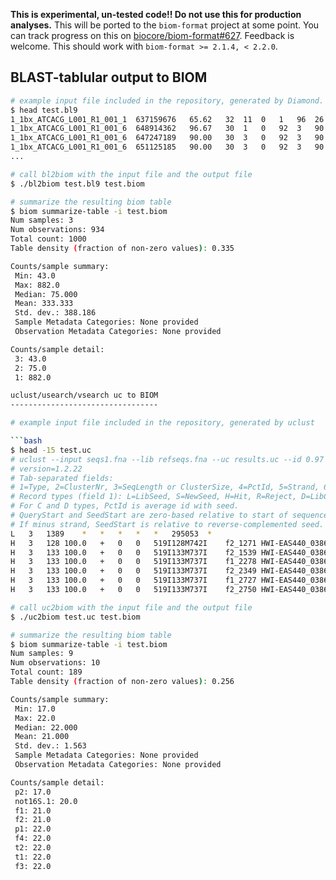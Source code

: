**This is experimental, un-tested code!! Do not use this for production analyses.** This will be ported to the ``biom-format`` project at some point. You can track progress on this on [biocore/biom-format#627](https://github.com/biocore/biom-format/issues/627). Feedback is welcome. This should work with ``biom-format >= 2.1.4, < 2.2.0``.

BLAST-tablular output to BIOM
-----------------------------

```bash
# example input file included in the repository, generated by Diamond.
$ head test.bl9
1_1bx_ATCACG_L001_R1_001_1	637159676	65.62	32	11	0	1	96	26	57	7e-05	51.6
1_1bx_ATCACG_L001_R1_001_6	648914362	96.67	30	1	0	92	3	90	119	9e-09	64.3
1_1bx_ATCACG_L001_R1_001_6	647247189	90.00	30	3	0	92	3	90	119	6e-08	61.6
1_1bx_ATCACG_L001_R1_001_6	651125185	90.00	30	3	0	92	3	90	119	1e-07	60.8
...

# call bl2biom with the input file and the output file
$ ./bl2biom test.bl9 test.biom

# summarize the resulting biom table
$ biom summarize-table -i test.biom
Num samples: 3
Num observations: 934
Total count: 1000
Table density (fraction of non-zero values): 0.335

Counts/sample summary:
 Min: 43.0
 Max: 882.0
 Median: 75.000
 Mean: 333.333
 Std. dev.: 388.186
 Sample Metadata Categories: None provided
 Observation Metadata Categories: None provided

Counts/sample detail:
 3: 43.0
 2: 75.0
 1: 882.0

uclust/usearch/vsearch uc to BIOM
---------------------------------

# example input file included in the repository, generated by uclust

```bash
$ head -15 test.uc
# uclust --input seqs1.fna --lib refseqs.fna --uc results.uc --id 0.97 --usersort
# version=1.2.22
# Tab-separated fields:
# 1=Type, 2=ClusterNr, 3=SeqLength or ClusterSize, 4=PctId, 5=Strand, 6=QueryStart, 7=SeedStart, 8=Alignment, 9=QueryLabel, 10=TargetLabel
# Record types (field 1): L=LibSeed, S=NewSeed, H=Hit, R=Reject, D=LibCluster, C=NewCluster, N=NoHit
# For C and D types, PctId is average id with seed.
# QueryStart and SeedStart are zero-based relative to start of sequence.
# If minus strand, SeedStart is relative to reverse-complemented seed.
L	3	1389	*	*	*	*	*	295053	*
H	3	128	100.0	+	0	0	519I128M742I	f2_1271 HWI-EAS440_0386:1:30:4487:20156#0/1 orig_bc=ACCAGACGATGC new_bc=ACCAGACGATGC bc_diffs=0	295053
H	3	133	100.0	+	0	0	519I133M737I	f2_1539 HWI-EAS440_0386:1:31:12039:10494#0/1 orig_bc=ACCAGACGATGC new_bc=ACCAGACGATGC bc_diffs=0	295053
H	3	133	100.0	+	0	0	519I133M737I	f1_2278 HWI-EAS440_0386:1:32:3943:19113#0/1 orig_bc=ACACTGTTCATG new_bc=ACACTGTTCATG bc_diffs=0	295053
H	3	133	100.0	+	0	0	519I133M737I	f2_2349 HWI-EAS440_0386:1:33:11754:2337#0/1 orig_bc=ACCAGACGATGC new_bc=ACCAGACGATGC bc_diffs=0	295053
H	3	133	100.0	+	0	0	519I133M737I	f1_2727 HWI-EAS440_0386:1:33:17206:16370#0/1 orig_bc=ACACTGTTCATG new_bc=ACACTGTTCATG bc_diffs=0	295053
H	3	133	100.0	+	0	0	519I133M737I	f2_2750 HWI-EAS440_0386:1:33:4173:17707#0/1 orig_bc=ACCAGACGATGC new_bc=ACCAGACGATGC bc_diffs=0	295053

# call uc2biom with the input file and the output file
$ ./uc2biom test.uc test.biom

# summarize the resulting biom table
$ biom summarize-table -i test.biom
Num samples: 9
Num observations: 10
Total count: 189
Table density (fraction of non-zero values): 0.256

Counts/sample summary:
 Min: 17.0
 Max: 22.0
 Median: 22.000
 Mean: 21.000
 Std. dev.: 1.563
 Sample Metadata Categories: None provided
 Observation Metadata Categories: None provided

Counts/sample detail:
 p2: 17.0
 not16S.1: 20.0
 f1: 21.0
 f2: 21.0
 p1: 22.0
 f4: 22.0
 t2: 22.0
 t1: 22.0
 f3: 22.0
 ```
